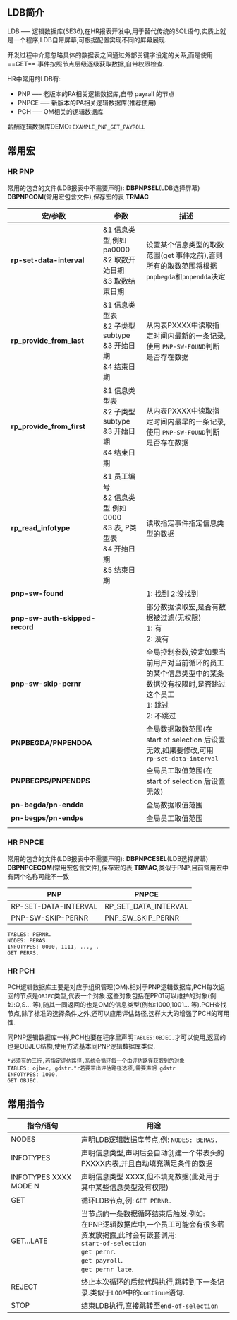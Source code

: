 ## LDB简介 ##

LDB —– 逻辑数据库(SE36),在HR报表开发中,用于替代传统的SQL语句,实质上就是一个程序,LDB自带屏幕,可根据配置实现不同的屏幕展现.

开发过程中介意忽略具体的数据表之间通过外部关键字设定的关系,而是使用  ==GET== 事件按照节点层级逐级获取数据,自带权限检查.

HR中常用的LDB有: 

- PNP —– 老版本的PA相关逻辑数据库,自带 payrall 的节点
- PNPCE —– 新版本的PA相关逻辑数据库(推荐使用)
- PCH —– OM相关的逻辑数据库

薪酬逻辑数据库DEMO: `EXAMPLE_PNP_GET_PAYROLL`

## 常用宏 ##

### HR PNP ###

常用的包含的文件(LDB报表中不需要声明): **DBPNPSEL**(LDB选择屏幕)   **DBPNPCOM**(常用宏包含文件),保存宏的表 **TRMAC**

| 宏/参数                        | 参数                                                         | 描述                                                         |
| ------------------------------ | ------------------------------------------------------------ | ------------------------------------------------------------ |
| **rp-set-data-interval**       | &1  信息类型,例如 pa0000<br />&2  取数开始日期<br />&3  取数结束日期 | 设置某个信息类型的取数范围(get 事件之前),否则所有的取数范围将根据`pnpbegda`和`pnpendda`决定 |
| **rp_provide_from_last**       | &1  信息类型表<br />&2  子类型 subtype<br />&3  开始日期<br />&4  结束日期 | 从内表PXXXX中读取指定时间内最新的一条记录,使用 `PNP-SW-FOUND`判断是否存在数据 |
| **rp_provide_from_first**      | &1  信息类型表<br />&2  子类型 subtype<br />&3  开始日期<br />&4  结束日期 | 从内表PXXXX中读取指定时间内最早的一条记录,使用 `PNP-SW-FOUND`判断是否存在数据 |
| **rp_read_infotype**           | &1  员工编号<br />&2  信息类型 例如 0000<br />&3  表, P类型表<br />&4  开始日期<br />&5  结束日期 | 读取指定事件指定信息类型的数据                               |
| **pnp-sw-found**               |                                                              | 1: 找到    2:没找到                                          |
| **pnp-sw-auth-skipped-record** |                                                              | 部分数据读取宏,是否有数据被过滤(无权限)  <br />1: 有<br />2: 没有 |
| **pnp-sw-skip-pernr**          |                                                              | 全局控制参数,设定如果当前用户对当前循环的员工的某个信息类型中的某条数据没有权限时,是否跳过这个员工<br />1:  跳过<br />2:  不跳过 |
| **PNPBEGDA/PNPENDDA**          |                                                              | 全局数据取数范围(在start of selection 后设置无效,如果要修改,可用 `rp-set-data-interval` |
| **PNPBEGPS/PNPENDPS**          |                                                              | 全局员工取值范围(在start of selection 后设置无效)            |
| **pn-begda/pn-endda**          |                                                              | 全局数据取值范围                                             |
| **pn-begps/pn-endps**          |                                                              | 全局员工取值范围                                             |
|                                |                                                              |                                                              |

### HR PNPCE ###

常用的包含的文件(LDB报表中不需要声明): **DBPNPCESEL**(LDB选择屏幕)   **DBPNPCECOM**(常用宏包含文件),保存宏的表 **TRMAC**,类似于PNP,目前常用宏中有两个名称可能不一致

| PNP                  | PNPCE                |
| -------------------- | -------------------- |
| RP-SET-DATA-INTERVAL | RP_SET_DATA_INTERVAL |
| PNP-SW-SKIP-PERNR    | PNP_SW_SKIP_PERNR    |

```ABAP
TABLES: PERNR.
NODES: PERAS.
INFOTYPES: 0000, 1111, ..., .
GET PERAS.
```

### HR PCH ###

PCH逻辑数据库主要是对应于组织管理(OM).相对于PNP逻辑数据库,PCH每次返回的节点是`OBJEC`类型,代表一个对象.这些对象包括在PP01可以维护的对象(例如:O,S… 等),随其一同返回的也是OM的信息类型(例如:1000,1001… 等).PCH查找节点,除了标准的选择条件之外,还可以应用评估路径,这样大大的增强了PCH的可用性.

同PNP逻辑数据库一样,PCH也要在程序里声明`TABLES:OBJEC.`才可以使用,返回的也是OBJEC结构,使用方法基本同PNP逻辑数据库类似.

```abap
*必须有的三行,若指定评估路径,系统会循环每一个由评估路径获取到的对象
TABLES: ojbec, gdstr."r若要带出评估路径选项,需要声明 gdstr
INFOTYPES: 1000.
GET OBJEC.
```

## 常用指令 ##

| 指令/语句             | 用途                                                         |
| --------------------- | ------------------------------------------------------------ |
| NODES                 | 声明LDB逻辑数据库节点,例: `NODES: BERAS.`                    |
| INFOTYPES             | 声明信息类型,声明后会自动创建一个带表头的PXXXX内表,并且自动填充满足条件的数据 |
| INFOTYPES XXXX MODE N | 声明信息类型 XXXX,但不填充数据(此处用于其中某些信息类型没有权限) |
| GET                   | 循环LDB节点,例: `GET PERNR.`                                 |
| GET…LATE              | 当节点的一条数据循环结束后触发.例如:<br />在PNP逻辑数据库中,一个员工可能会有很多薪资发放揭露,此时会有嵌套调用:<br />`start-of-selection`<br />`get pernr`.<br />`get payroll`.<br />`get pernr late`. |
| REJECT                | 终止本次循环的后续代码执行,跳转到下一条记录.类似于`LOOP`中的`continue`语句. |
| STOP                  | 结束LDB执行,直接跳转至`end-of-selection`                     |

